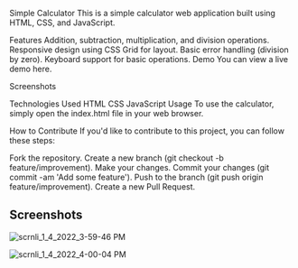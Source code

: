 Simple Calculator
This is a simple calculator web application built using HTML, CSS, and JavaScript.

Features
Addition, subtraction, multiplication, and division operations.
Responsive design using CSS Grid for layout.
Basic error handling (division by zero).
Keyboard support for basic operations.
Demo
You can view a live demo here.

Screenshots

Technologies Used
HTML
CSS
JavaScript
Usage
To use the calculator, simply open the index.html file in your web browser.

How to Contribute
If you'd like to contribute to this project, you can follow these steps:

Fork the repository.
Create a new branch (git checkout -b feature/improvement).
Make your changes.
Commit your changes (git commit -am 'Add some feature').
Push to the branch (git push origin feature/improvement).
Create a new Pull Request.
## Screenshots 

![scrnli_1_4_2022_3-59-46 PM](https://user-images.githubusercontent.com/92443116/148062869-794570fc-0f7c-4b71-964b-b45f71312ced.png)

![scrnli_1_4_2022_4-00-04 PM](https://user-images.githubusercontent.com/92443116/148062873-6b8d5922-1b82-415a-8191-cf3aa457f360.png)
